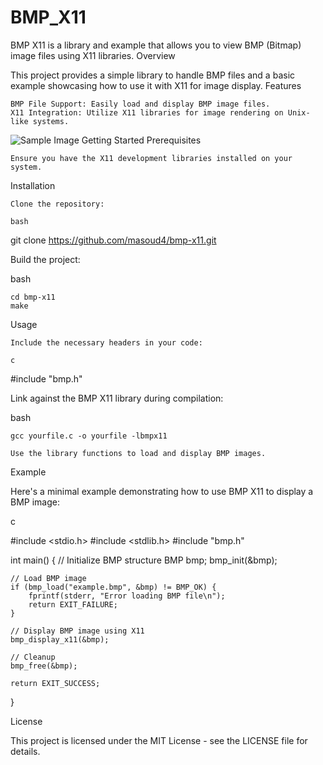 # BMP_X11



BMP X11 is a library and example that allows you to view BMP (Bitmap) image files using X11 libraries.
Overview

This project provides a simple library to handle BMP files and a basic example showcasing how to use it with X11 for image display.
Features

    BMP File Support: Easily load and display BMP image files.
    X11 Integration: Utilize X11 libraries for image rendering on Unix-like systems.
![Sample Image](./assets/Naqsh_20231218073625.png)
Getting Started
Prerequisites

    Ensure you have the X11 development libraries installed on your system.

Installation

    Clone the repository:

    bash

git clone https://github.com/masoud4/bmp-x11.git

Build the project:

bash

    cd bmp-x11
    make

Usage

    Include the necessary headers in your code:

    c

#include "bmp.h"

Link against the BMP X11 library during compilation:

bash

    gcc yourfile.c -o yourfile -lbmpx11

    Use the library functions to load and display BMP images.

Example

Here's a minimal example demonstrating how to use BMP X11 to display a BMP image:

c

#include <stdio.h>
#include <stdlib.h>
#include "bmp.h"

int main() {
    // Initialize BMP structure
    BMP bmp;
    bmp_init(&bmp);

    // Load BMP image
    if (bmp_load("example.bmp", &bmp) != BMP_OK) {
        fprintf(stderr, "Error loading BMP file\n");
        return EXIT_FAILURE;
    }

    // Display BMP image using X11
    bmp_display_x11(&bmp);

    // Cleanup
    bmp_free(&bmp);

    return EXIT_SUCCESS;
}

License

This project is licensed under the MIT License - see the LICENSE file for details.